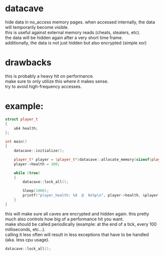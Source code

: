 # datacave
hide data in no_access memory pages. when accessed internally, the data will temporarily become visible. \
this is useful against external memory reads (cheats, stealers, etc). \
the data will be hidden again after a very short time frame. \
additionally, the data is not just hidden but also encrypted (simple xor) 

# drawbacks
this is probably a heavy hit on performance. \
make sure to only utilize this where it makes sense. \
try to avoid high-frequency accesses.

# example:
```cpp
struct player_t
{
    u64 health;
};

int main()
{
    datacave::initialize();

    player_t* player = (player_t*)datacave::allocate_memory(sizeof(player_t));
    player->health = 100;

    while (true)
    {
        datacave::lock_all();

        Sleep(1000);
        printf("player_health: %d  @  0x%p\n", player->health, &player->health);
    }
}
```

this will make sure all caves are encrypted and hidden again. this pretty much also controls how big of a performance hit you want. \
make should be called periodically (example: at the end of a tick, every 100 milliseconds, etc...). \
calling it less often will result in less exceptions that have to be handled (aka. less cpu usage).
```cpp
datacave::lock_all();
```

